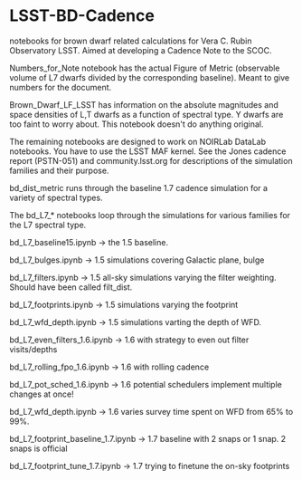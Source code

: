 # LSST-BD-Cadence
notebooks for brown dwarf related calculations for Vera C. Rubin Observatory LSST. Aimed at developing a Cadence Note to the SCOC.  

Numbers_for_Note notebook has the actual Figure of Metric (observable volume of L7 dwarfs divided by the corresponding baseline). Meant to give numbers for the document. 

Brown_Dwarf_LF_LSST has information on the absolute magnitudes and space densities of L,T dwarfs as a function of spectral type. Y dwarfs are too faint to worry about. This notebook doesn't do anything original.  

The remaining notebooks are designed to work on NOIRLab DataLab notebooks.  You have to use the LSST MAF kernel. See the Jones cadence report (PSTN-051) and community.lsst.org for descriptions of the simulation families and their purpose.

bd_dist_metric runs through the baseline 1.7 cadence simulation for a variety of spectral types.  

The bd_L7_* notebooks loop through the simulations for various families for the L7 spectral type.  

bd_L7_baseline15.ipynb       -> the 1.5 baseline.

bd_L7_bulges.ipynb           -> 1.5 simulations covering Galactic plane, bulge

bd_L7_filters.ipynb          -> 1.5 all-sky simulations varying the filter weighting. Should have been called filt_dist. 

bd_L7_footprints.ipynb       -> 1.5 simulations varying the footprint

bd_L7_wfd_depth.ipynb        -> 1.5 simulations varting the depth of WFD.


bd_L7_even_filters_1.6.ipynb  -> 1.6 with strategy to even out filter visits/depths

bd_L7_rolling_fpo_1.6.ipynb   -> 1.6  with rolling cadence 

bd_L7_pot_sched_1.6.ipynb     -> 1.6 potential schedulers implement multiple changes at once! 

bd_L7_wfd_depth.ipynb         -> 1.6 varies survey time spent on WFD from 65% to 99%. 


bd_L7_footprint_baseline_1.7.ipynb   -> 1.7 baseline with 2 snaps or 1 snap. 2 snaps is official

bd_L7_footprint_tune_1.7.ipynb       -> 1.7 trying to finetune the on-sky footprints





